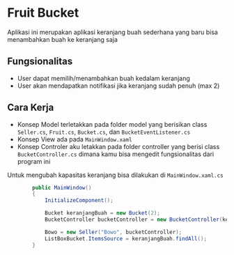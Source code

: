 # Fruit Bucket
Aplikasi ini merupakan aplikasi keranjang buah sederhana yang baru bisa menambahkan buah ke keranjang saja
## Fungsionalitas
- User dapat memilih/menambahkan buah kedalam keranjang
- User akan mendapatkan notifikasi jika keranjang sudah penuh (max 2)
## Cara Kerja
- Konsep Model terletakkan pada folder model yang berisikan class `Seller.cs`, `Fruit.cs`, `Bucket.cs`, dan `BucketEventListener.cs`
- Konsep View ada pada `MainWindow.xaml`
- Konsep Controler aku letakkan pada folder controller yang berisi class `BucketController.cs` dimana kamu bisa mengedit fungsionalitas dari program ini

Untuk mengubah kapasitas keranjang bisa dilakukan di `MainWindow.xaml.cs`
```csharp
        public MainWindow()
        {
            InitializeComponent();

            Bucket keranjangBuah = new Bucket(2);
            BucketController bucketController = new BucketController(keranjangBuah, this);

            Bowo = new Seller("Bowo", bucketController);
            ListBoxBucket.ItemsSource = keranjangBuah.findAll();
        }
```